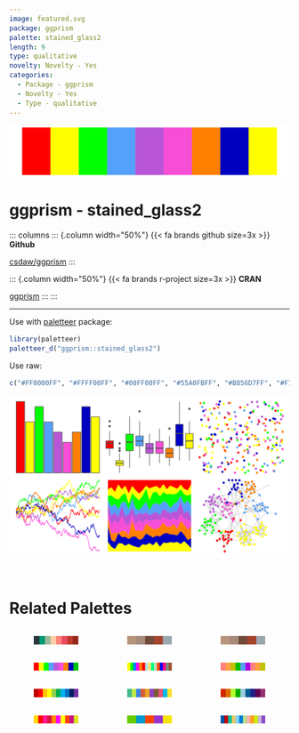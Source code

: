```yaml
---
image: featured.svg
package: ggprism
palette: stained_glass2
length: 9
type: qualitative
novelty: Novelty - Yes
categories:
  - Package - ggprism
  - Novelty - Yes
  - Type - qualitative
---
```


![](featured.svg)

# ggprism - stained_glass2 

::: columns
::: {.column width="50%"}
{{< fa brands github size=3x >}}
**Github**

[csdaw/ggprism](https://github.com/csdaw/ggprism)
:::

::: {.column width="50%"}
{{< fa brands r-project size=3x >}}
**CRAN**

[ggprism](https://CRAN.R-project.org/package=ggprism)
:::
:::

<hr> 

Use with [paletteer](https://emilhvitfeldt.github.io/paletteer/) package:

```r
library(paletteer)
paletteer_d("ggprism::stained_glass2")
```

Use raw:

```r
c("#FF0000FF", "#FFFF00FF", "#00FF00FF", "#55A0FBFF", "#B856D7FF", "#F74ED6FF", "#FF8000FF", "#0000C0FF", "#FFFF00FF")
``` 

![](examples.png) 

<br>

# Related Palettes

<div class="list" style="display: grid; grid-template-columns: auto auto auto;"> <figure class="figure">
<a href="../../awtools/a_palette/"> <img src="../../awtools/a_palette/featured.svg" style="width: 100%;" class="figure-img"></a>
</figure> <figure class="figure">
<a href="../../ButterflyColors/hamadryas_feronia/"> <img src="../../ButterflyColors/hamadryas_feronia/featured.svg" style="width: 100%;" class="figure-img"></a>
</figure> <figure class="figure">
<a href="../../ButterflyColors/hamadryas_feronia/"> <img src="../../ButterflyColors/hamadryas_feronia/featured.svg" style="width: 100%;" class="figure-img"></a>
</figure> <figure class="figure">
<a href="../../ggprism/stained_glass/"> <img src="../../ggprism/stained_glass/featured.svg" style="width: 100%;" class="figure-img"></a>
</figure> <figure class="figure">
<a href="../../ggthemes/stata_s1rcolor/"> <img src="../../ggthemes/stata_s1rcolor/featured.svg" style="width: 100%;" class="figure-img"></a>
</figure> <figure class="figure">
<a href="../../ggprism/candy_soft/"> <img src="../../ggprism/candy_soft/featured.svg" style="width: 100%;" class="figure-img"></a>
</figure> <figure class="figure">
<a href="../../Redmonder/qMSOStd/"> <img src="../../Redmonder/qMSOStd/featured.svg" style="width: 100%;" class="figure-img"></a>
</figure> <figure class="figure">
<a href="../../basetheme/deepblue/"> <img src="../../basetheme/deepblue/featured.svg" style="width: 100%;" class="figure-img"></a>
</figure> <figure class="figure">
<a href="../../jcolors/rainbow/"> <img src="../../jcolors/rainbow/featured.svg" style="width: 100%;" class="figure-img"></a>
</figure> <figure class="figure">
<a href="../../miscpalettes/fire/"> <img src="../../miscpalettes/fire/featured.svg" style="width: 100%;" class="figure-img"></a>
</figure> <figure class="figure">
<a href="../../jcolors/pal3/"> <img src="../../jcolors/pal3/featured.svg" style="width: 100%;" class="figure-img"></a>
</figure> <figure class="figure">
<a href="../../tidyquant/tq_dark/"> <img src="../../tidyquant/tq_dark/featured.svg" style="width: 100%;" class="figure-img"></a>
</figure> 
</div>
